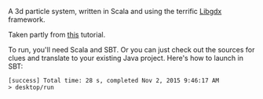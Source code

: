 
A 3d particle system, written in Scala and using the terrific [Libgdx](https://libgdx.badlogicgames.com) framework.

Taken partly from [this](http://github.com/libgdx/libgdx/wiki/3D-Particle-Effects) tutorial.

To run, you'll need Scala and SBT. Or you can just check out the sources for clues and translate to your existing Java project. Here's how to launch in SBT:

```
[success] Total time: 28 s, completed Nov 2, 2015 9:46:17 AM
> desktop/run
```
